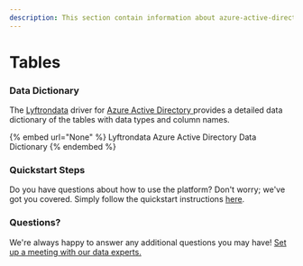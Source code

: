 ```yaml
---
description: This section contain information about azure-active-directory connector tables information
---
```


# Tables

### Data Dictionary

The [Lyftrondata](https://www.lyftrondata.com/) driver for [Azure Active Directory](None/)[ ](https://www.lyftrondata.com/integration/azure-active-directory/)provides a detailed data dictionary of the tables with data types and column names.

{% embed url="None" %}
Lyftrondata Azure Active Directory Data Dictionary
{% endembed %}

### Quickstart Steps

Do you have questions about how to use the platform? Don't worry; we've got you covered. Simply follow the quickstart instructions [here](../README.md).

### Questions? <a href="#questions" id="questions"></a>

We're always happy to answer any additional questions you may have! [Set up a meeting with our data experts.](https://www.lyftrondata.com/book-a-meeting/)

